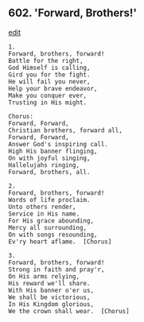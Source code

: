 
## 602.  'Forward, Brothers!'
[edit](https://docs.google.com/document/d/189v719wVl6LPQ8t%2DZHRkXsyin%2D4BBVnF/edit?mode=html)



    1.
    Forward, brothers, forward!
    Battle for the right,
    God Himself is calling,
    Gird you for the fight.
    He will fail you never,
    Help your brave endeavor,
    Make you conquer ever,
    Trusting in His might.

    Chorus:
    Forward, Forward,
    Christian brothers, forward all,
    Forward, Forward,
    Answer God's inspiring call.
    High His banner flinging,
    On with joyful singing,
    Hallelujahs ringing,
    Forward, brothers, all.

    2.
    Forward, brothers, forward!
    Words of life proclaim.
    Unto others render,
    Service in His name.
    For His grace abounding,
    Mercy all surrounding,
    On with songs resounding,
    Ev'ry heart aflame.  [Chorus]

    3.
    Forward, brothers, forward!
    Strong in faith and pray'r,
    On His arms relying,
    His reward we'll share.
    With His banner o'er us,
    We shall be victorious,
    In His Kingdom glorious,
    We the crown shall wear.  [Chorus]
